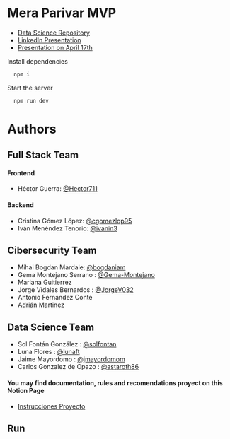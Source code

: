 
# Mera Parivar MVP


- [Data Science Repository](https://github.com/solfontan/DesafioTripulaciones)
 - [LinkedIn Presentation](https://www.linkedin.com/feed/update/urn:li:activity:7186802359304372226/)
 - [Presentation on April 17th](https://www.youtube.com/watch?v=lQl2L6P5V_o)




Install dependencies

```bash
  npm i
```

Start the server

```bash
  npm run dev
```
# Authors
## Full Stack Team
#### Frontend
- Héctor Guerra: [@Hector711](https://www.github.com/octokatherine)
#### Backend
- Cristina Gómez López: [@cgomezlop95](https://www.github.com/octokatherine)
- Iván Menéndez Tenorio: [@ivanin3](https://www.github.com/octokatherine)

## Cibersecurity Team
- Mihai Bogdan Mardale: [@bogdaniam](https://github.com/bogdaniam)
- Gema Montejano Serrano : [@Gema-Montejano](https://github.com/Gema-Montejano)
- Mariana Guitierrez 
- Jorge Vidales Bernardos : [@JorgeV032](https://github.com/JorgeV032)
- Antonio Fernandez Conte 
- Adrián Martinez 

## Data Science Team
- Sol Fontán González : [@solfontan]([https://github.com/solfontan])
- Luna Flores : [@lunaft](https://github.com/lunaft)
- Jaime Mayordomo : [@jmayordomom](https://github.com/jmayordomom)
- Carlos Gonzalez de Opazo : [@astaroth86](https://github.com/astaroth86)


 #### You may find documentation, rules and recomendations proyect on this Notion Page

 - [Instrucciones Proyecto](https://hector-guerra.notion.site/Instrucciones-Proyecto-d12d4d71f81a4ab8ae6bc536db0ea5b0)
## Run


